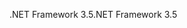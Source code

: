  <span data-ttu-id="c9aa8-101">.NET Framework 3.5</span><span class="sxs-lookup"><span data-stu-id="c9aa8-101">.NET Framework 3.5</span></span> 
